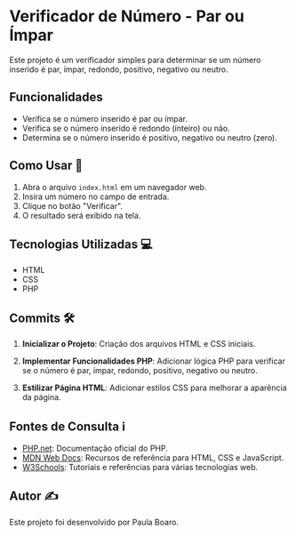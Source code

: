 # Verificador de Número - Par ou Ímpar

Este projeto é um verificador simples para determinar se um número inserido é par, ímpar, redondo, positivo, negativo ou neutro.

## Funcionalidades

- Verifica se o número inserido é par ou ímpar.
- Verifica se o número inserido é redondo (inteiro) ou não.
- Determina se o número inserido é positivo, negativo ou neutro (zero).

## Como Usar 🚀

1. Abra o arquivo `index.html` em um navegador web.
2. Insira um número no campo de entrada.
3. Clique no botão "Verificar".
4. O resultado será exibido na tela.

## Tecnologias Utilizadas 💻

- HTML
- CSS
- PHP

## Commits 🛠️

1. **Inicializar o Projeto**: Criação dos arquivos HTML e CSS iniciais.

2. **Implementar Funcionalidades PHP**: Adicionar lógica PHP para verificar se o número é par, ímpar, redondo, positivo, negativo ou neutro.

3. **Estilizar Página HTML**: Adicionar estilos CSS para melhorar a aparência da página.

## Fontes de Consulta ℹ️

- [PHP.net](https://www.php.net/): Documentação oficial do PHP.
- [MDN Web Docs](https://developer.mozilla.org/): Recursos de referência para HTML, CSS e JavaScript.
- [W3Schools](https://www.w3schools.com/): Tutoriais e referências para várias tecnologias web.

## Autor ✍️

Este projeto foi desenvolvido por Paula Boaro.
